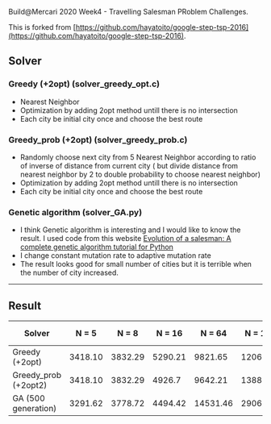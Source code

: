 Build@Mercari 2020 Week4 - Travelling Salesman PRoblem Challenges.

This is forked from [https://github.com/hayatoito/google-step-tsp-2016](https://github.com/hayatoito/google-step-tsp-2016).

## Solver

### Greedy (+2opt) (solver_greedy_opt.c)
- Nearest Neighbor
- Optimization by adding 2opt method untill there is no intersection
- Each city be initial city once and choose the best route


### Greedy_prob (+2opt) (solver_greedy_prob.c)
- Randomly choose next city from 5 Nearest Neighbor according to ratio of inverse of distance from current city ( but divide distance from nearest neighbor by 2 to double probability to choose nearest neighbor) 
- Optimization by adding 2opt method untill there is no intersection
- Each city be initial city once and choose the best route

### Genetic algorithm (solver_GA.py)

- I think Genetic algorithm is interesting and I would like to know the result. I used code from this website [Evolution of a salesman: A complete genetic algorithm tutorial for Python](https://towardsdatascience.com/evolution-of-a-salesman-a-complete-genetic-algorithm-tutorial-for-python-6fe5d2b3ca35)
- I change constant mutation rate to adaptive mutation rate
- The result looks good for small number of cities but it is terrible when the number of city increased.


----

## Result

| Solver    | N = 5 | N = 8 | N = 16  | N = 64 | N = 128 | N = 512  | N = 2048 | Speed challenge|
| -------- | -------|--------|------- | ------- | -------|----------|--------- |----------------| 
| Greedy (+2opt)  |3418.10| 3832.29 |5290.21 |9821.65| 12066.55 | 23877.36  | 45557.88  | 343.60s|    
| Greedy_prob (+2opt2)  |3418.10| 3832.29 |4926.7 |9642.21| 13888.62 | 27526.37  | 55356.14  | |    
| GA (500 generation) |   3291.62    | 3778.72  |  4494.42 | 14531.46|  29068.87| 250897.11 | 1181979.75 |      |                        



